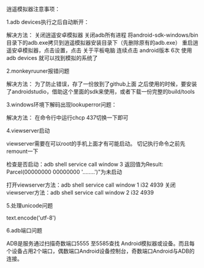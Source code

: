 逍遥模拟器注意事项：

1.adb devices执行之后自动断开：

解决方法：
关闭逍遥安卓模拟器
关闭adb所有进程
将android-sdk-windows/bin目录下的adb.exe拷贝到逍遥模拟器安装目录下（先删除原有的adb.exe）
重启逍遥安卓模拟器，点击设置，点击 关于平板电脑 连续点击 android版本 6次
使用 adb devices 就可以找到模拟的系统了

2.monkeyruuner报错问题

解决方法：
为了防止错误，存了一份放到了github上面
之后使用的时候，要安装了androidstudio，借助这个里面的sdk来使用，或者下载一份完整的build/tools

3.windows环境下解码出现lookuperror问题：

解决方法：
在命令行中运行chcp 437切换一下即可

4.viewserver启动

viewserver需要在可以root的手机上面才有可能启动。
切记执行命令之前先remount一下

检查是否启动：adb shell service call window 3 返回值为Result: Parcel(00000000 00000000 '........')"为未启动

打开viewserver方法：adb shell service call window 1 i32 4939
关闭viewserver方法：adb shell service call window 2 i32 4939

5.处理unicode问题

text.encode('utf-8')

6.adb端口问题

ADB是服务通过扫描奇数端口5555 至5585查找  Android模拟器或设备。而且每个设备占用2个端口，偶数端口Android设备控制台，奇数端口Android与ADB的连接。